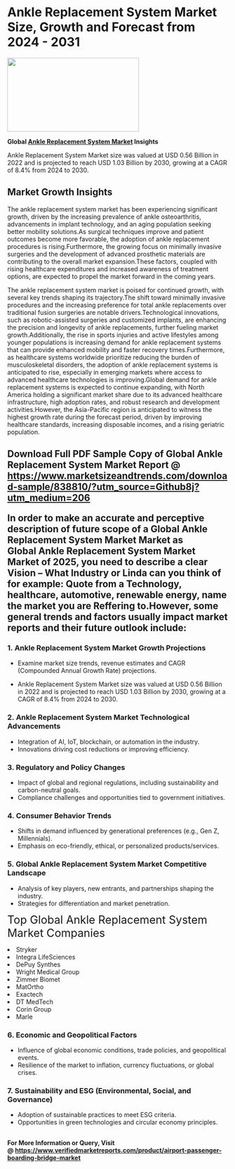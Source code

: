 <H1>Ankle Replacement System Market Size, Growth and Forecast from 2024 - 2031</H1><img class="aligncenter size-medium wp-image-584254" src="https://thirdeyenews.in/wp-content/uploads/2024/09/Global-Market-Research-300x168.jpeg" alt="" width="300" height="168" /><p><strong>Global&nbsp;<a href="https://www.marketsizeandtrends.com/download-sample/838810/?utm_source=Github8j?utm_medium=206">Ankle Replacement System Market</a> Insights</strong></p><p>Ankle Replacement System Market size was valued at USD 0.56 Billion in 2022 and is projected to reach USD 1.03 Billion by 2030, growing at a CAGR of 8.4% from 2024 to 2030.</p><p><h2>Market Growth Insights</h2> <p>The ankle replacement system market has been experiencing significant growth, driven by the increasing prevalence of ankle osteoarthritis, advancements in implant technology, and an aging population seeking better mobility solutions.As surgical techniques improve and patient outcomes become more favorable, the adoption of ankle replacement procedures is rising.Furthermore, the growing focus on minimally invasive surgeries and the development of advanced prosthetic materials are contributing to the overall market expansion.These factors, coupled with rising healthcare expenditures and increased awareness of treatment options, are expected to propel the market forward in the coming years.</p> <p>The ankle replacement system market is poised for continued growth, with several key trends shaping its trajectory.The shift toward minimally invasive procedures and the increasing preference for total ankle replacements over traditional fusion surgeries are notable drivers.Technological innovations, such as robotic-assisted surgeries and customized implants, are enhancing the precision and longevity of ankle replacements, further fueling market growth.Additionally, the rise in sports injuries and active lifestyles among younger populations is increasing demand for ankle replacement systems that can provide enhanced mobility and faster recovery times.Furthermore, as healthcare systems worldwide prioritize reducing the burden of musculoskeletal disorders, the adoption of ankle replacement systems is anticipated to rise, especially in emerging markets where access to advanced healthcare technologies is improving.Global demand for ankle replacement systems is expected to continue expanding, with North America holding a significant market share due to its advanced healthcare infrastructure, high adoption rates, and robust research and development activities.However, the Asia-Pacific region is anticipated to witness the highest growth rate during the forecast period, driven by improving healthcare standards, increasing disposable incomes, and a rising geriatric population.<h2></p><p><span class=""><strong>Download Full PDF Sample Copy of Global Ankle Replacement System Market Report</strong> @ <a href="https://www.marketsizeandtrends.com/download-sample/838810/?utm_source=Github8j?utm_medium=206" target="_blank">https://www.marketsizeandtrends.com/download-sample/838810/?utm_source=Github8j?utm_medium=206</a></span></p><p>In order to make an accurate and perceptive description of future scope of a Global&nbsp;Ankle Replacement System Market Market as Global&nbsp;Ankle Replacement System Market Market of 2025, you need to describe a clear Vision &ndash; What Industry or Linda can you think of for example: Quote from a Technology, healthcare, automotive, renewable energy, name the market you are Reffering to.However, some general trends and factors usually impact market reports and their future outlook include:</p><h3>1.&nbsp;<strong>Ankle Replacement System Market Growth Projections</strong></h3><ul><li>Examine market size trends, revenue estimates and CAGR (Compounded Annual Growth Rate) projections.</li><li><p>Ankle Replacement System Market size was valued at USD 0.56 Billion in 2022 and is projected to reach USD 1.03 Billion by 2030, growing at a CAGR of 8.4% from 2024 to 2030.</p></li></ul><h3>2.&nbsp;<strong>Ankle Replacement System Market Technological Advancements</strong></h3><ul><li>Integration of AI, IoT, blockchain, or automation in the industry.</li><li>Innovations driving cost reductions or improving efficiency.</li></ul><h3>3.&nbsp;<strong>Regulatory and Policy Changes</strong></h3><ul><li>Impact of global and regional regulations, including sustainability and carbon-neutral goals.</li><li>Compliance challenges and opportunities tied to government initiatives.</li></ul><h3>4.&nbsp;<strong>Consumer Behavior Trends</strong></h3><ul><li>Shifts in demand influenced by generational preferences (e.g., Gen Z, Millennials).</li><li>Emphasis on eco-friendly, ethical, or personalized products/services.</li></ul><h3>5.&nbsp;<strong>Global Ankle Replacement System Market Competitive Landscape</strong></h3><ul><li>Analysis of key players, new entrants, and partnerships shaping the industry.</li><li>Strategies for differentiation and market penetration.</li></ul><p data-pm-slice="1 1 []"><span style="color: inherit; font-family: inherit; font-size: 25px;">Top Global Ankle Replacement System Market Companies</span></p><div class="" data-test-id=""><p><li>Stryker</li><li> Integra LifeSciences</li><li> DePuy Synthes</li><li> Wright Medical Group</li><li> Zimmer Biomet</li><li> MatOrtho</li><li> Exactech</li><li> DT MedTech</li><li> Corin Group</li><li> Marle</li></p></div><h3>6.&nbsp;<strong>Economic and Geopolitical Factors</strong></h3><ul><li>Influence of global economic conditions, trade policies, and geopolitical events.</li><li>Resilience of the market to inflation, currency fluctuations, or global crises.</li></ul><h3>7.&nbsp;<strong>Sustainability and ESG (Environmental, Social, and Governance)</strong></h3><ul><li>Adoption of sustainable practices to meet ESG criteria.</li><li>Opportunities in green technologies and circular economy principles.</li></ul><h2><strong style="font-size: 14px;">For More Information or Query, Visit @&nbsp;</strong><a style="background-color: #ffffff; font-size: 14px;" href="https://www.marketsizeandtrends.com/report/ankle-replacement-system-market/" target="_blank">https://www.verifiedmarketreports.com/product/airport-passenger-boarding-bridge-market</a></h2>